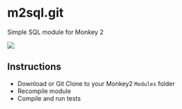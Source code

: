 # m2sql.git
Simple SQL module for Monkey 2

![](https://github.com/Hezkore/m2sql/blob/master/tests/demo.png)

## Instructions
* Download or Git Clone to your Monkey2 `Modules` folder
* Recompile module
* Compile and run tests